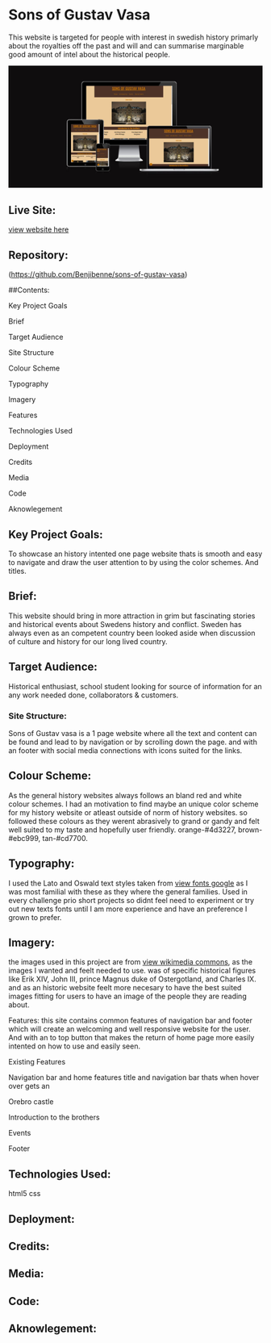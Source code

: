 # Sons of Gustav Vasa

This website is targeted for people with interest in swedish history primarly about the royalties off the past
and will and can summarise marginable good amount of intel about the historical people.

![responsive image](https://github.com/Benjibenne/sons-of-gustav-vasa/blob/main/docs/responsive-image.jpg)

## Live Site:
[view website here](https://benjibenne.github.io/sons-of-gustav-vasa/)

## Repository:
(https://github.com/Benjibenne/sons-of-gustav-vasa)

##Contents:

Key Project Goals

Brief

Target Audience

Site Structure

Colour Scheme

Typography

Imagery

Features

Technologies Used

Deployment

Credits

Media

Code

Aknowlegement

## Key Project Goals:
To showcase an history intented one page website thats is smooth and easy to navigate and draw the user attention to by using the color schemes. 
And titles. 

## Brief:
This website should bring in more attraction in grim but fascinating stories and historical events about Swedens history and conflict.
Sweden has always even as an competent country been looked aside when discussion of culture and history for our long lived country.


## Target Audience:
Historical enthusiast, school student looking for source of information for an any work needed done, collaborators & customers.

### Site Structure:
Sons of Gustav vasa is a 1 page website where all the text and content can be found and lead to by navigation or by scrolling down the page.
and with an footer with social media connections with icons suited for the links.

## Colour Scheme:
As the general history websites always follows an bland red and white colour schemes. 
I had an motivation to find maybe an unique color scheme for my history website or atleast outside of norm of history websites.
so followed these colours as they werent abrasively to grand or gandy and felt well suited to my taste and hopefully user friendly.
orange-#4d3227, brown-#ebc999, tan-#cd7700.


## Typography:
I used the Lato and Oswald text styles taken from [view fonts google](https://fonts.google.com/) as I was most familial with these as they where the general families. 
Used in every challenge prio short projects so didnt feel need to experiment 
or try out new texts fonts until I am more experience and have an preference I grown to prefer.

## Imagery:
the images used in this project are from [view wikimedia commons](https://commons.wikimedia.org/wiki/Main_Page), as the images I wanted and feelt needed to use.
was of specific historical figures like Erik XIV, John III, prince Magnus duke of Ostergotland, and Charles IX.
and as an historic website feelt more necesary to have the best suited images fitting for users to have an image of the people they are reading about.

Features:
this site contains common features of navigation bar and footer which will create an welcoming and well responsive website for the user.
And with an to top button that makes the return of home page more easily intented on how to use and easily seen.

Existing Features

Navigation bar and home
features title and navigation bar thats when hover over gets an 


Orebro castle

Introduction to the brothers

Events

Footer 

## Technologies Used:
html5
css

## Deployment:

## Credits:

## Media:

## Code:

## Aknowlegement:
